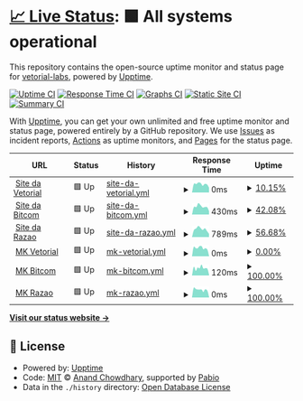 # [📈 Live Status](https://vetorial-labs.github.io/upptime): <!--live status--> **🟩 All systems operational**

This repository contains the open-source uptime monitor and status page for [vetorial-labs](https://vetorial-labs.github.io/upptime), powered by [Upptime](https://github.com/upptime/upptime).

[![Uptime CI](https://github.com/vetorial-labs/upptime/workflows/Uptime%20CI/badge.svg)](https://github.com/vetorial-labs/upptime/actions?query=workflow%3A%22Uptime+CI%22)
[![Response Time CI](https://github.com/vetorial-labs/upptime/workflows/Response%20Time%20CI/badge.svg)](https://github.com/vetorial-labs/upptime/actions?query=workflow%3A%22Response+Time+CI%22)
[![Graphs CI](https://github.com/vetorial-labs/upptime/workflows/Graphs%20CI/badge.svg)](https://github.com/vetorial-labs/upptime/actions?query=workflow%3A%22Graphs+CI%22)
[![Static Site CI](https://github.com/vetorial-labs/upptime/workflows/Static%20Site%20CI/badge.svg)](https://github.com/vetorial-labs/upptime/actions?query=workflow%3A%22Static+Site+CI%22)
[![Summary CI](https://github.com/vetorial-labs/upptime/workflows/Summary%20CI/badge.svg)](https://github.com/vetorial-labs/upptime/actions?query=workflow%3A%22Summary+CI%22)

With [Upptime](https://upptime.js.org), you can get your own unlimited and free uptime monitor and status page, powered entirely by a GitHub repository. We use [Issues](https://github.com/vetorial-labs/upptime/issues) as incident reports, [Actions](https://github.com/vetorial-labs/upptime/actions) as uptime monitors, and [Pages](https://vetorial-labs.github.io/upptime) for the status page.

<!--start: status pages-->
<!-- This summary is generated by Upptime (https://github.com/upptime/upptime) -->
<!-- Do not edit this manually, your changes will be overwritten -->
<!-- prettier-ignore -->
| URL | Status | History | Response Time | Uptime |
| --- | ------ | ------- | ------------- | ------ |
| <img alt="" src="https://icons.duckduckgo.com/ip3/www.vetorial.net.ico" height="13"> [Site da Vetorial](https://www.vetorial.net) | 🟩 Up | [site-da-vetorial.yml](https://github.com/vetorial-labs/upptime/commits/HEAD/history/site-da-vetorial.yml) | <details><summary><img alt="Response time graph" src="./graphs/site-da-vetorial/response-time-week.png" height="20"> 0ms</summary><br><a href="https://vetorial-labs.github.io/upptime/history/site-da-vetorial"><img alt="Response time 339" src="https://img.shields.io/endpoint?url=https%3A%2F%2Fraw.githubusercontent.com%2Fvetorial-labs%2Fupptime%2FHEAD%2Fapi%2Fsite-da-vetorial%2Fresponse-time.json"></a><br><a href="https://vetorial-labs.github.io/upptime/history/site-da-vetorial"><img alt="24-hour response time 0" src="https://img.shields.io/endpoint?url=https%3A%2F%2Fraw.githubusercontent.com%2Fvetorial-labs%2Fupptime%2FHEAD%2Fapi%2Fsite-da-vetorial%2Fresponse-time-day.json"></a><br><a href="https://vetorial-labs.github.io/upptime/history/site-da-vetorial"><img alt="7-day response time 0" src="https://img.shields.io/endpoint?url=https%3A%2F%2Fraw.githubusercontent.com%2Fvetorial-labs%2Fupptime%2FHEAD%2Fapi%2Fsite-da-vetorial%2Fresponse-time-week.json"></a><br><a href="https://vetorial-labs.github.io/upptime/history/site-da-vetorial"><img alt="30-day response time 310" src="https://img.shields.io/endpoint?url=https%3A%2F%2Fraw.githubusercontent.com%2Fvetorial-labs%2Fupptime%2FHEAD%2Fapi%2Fsite-da-vetorial%2Fresponse-time-month.json"></a><br><a href="https://vetorial-labs.github.io/upptime/history/site-da-vetorial"><img alt="1-year response time 339" src="https://img.shields.io/endpoint?url=https%3A%2F%2Fraw.githubusercontent.com%2Fvetorial-labs%2Fupptime%2FHEAD%2Fapi%2Fsite-da-vetorial%2Fresponse-time-year.json"></a></details> | <details><summary><a href="https://vetorial-labs.github.io/upptime/history/site-da-vetorial">10.15%</a></summary><a href="https://vetorial-labs.github.io/upptime/history/site-da-vetorial"><img alt="All-time uptime 92.14%" src="https://img.shields.io/endpoint?url=https%3A%2F%2Fraw.githubusercontent.com%2Fvetorial-labs%2Fupptime%2FHEAD%2Fapi%2Fsite-da-vetorial%2Fuptime.json"></a><br><a href="https://vetorial-labs.github.io/upptime/history/site-da-vetorial"><img alt="24-hour uptime 0.00%" src="https://img.shields.io/endpoint?url=https%3A%2F%2Fraw.githubusercontent.com%2Fvetorial-labs%2Fupptime%2FHEAD%2Fapi%2Fsite-da-vetorial%2Fuptime-day.json"></a><br><a href="https://vetorial-labs.github.io/upptime/history/site-da-vetorial"><img alt="7-day uptime 10.15%" src="https://img.shields.io/endpoint?url=https%3A%2F%2Fraw.githubusercontent.com%2Fvetorial-labs%2Fupptime%2FHEAD%2Fapi%2Fsite-da-vetorial%2Fuptime-week.json"></a><br><a href="https://vetorial-labs.github.io/upptime/history/site-da-vetorial"><img alt="30-day uptime 76.62%" src="https://img.shields.io/endpoint?url=https%3A%2F%2Fraw.githubusercontent.com%2Fvetorial-labs%2Fupptime%2FHEAD%2Fapi%2Fsite-da-vetorial%2Fuptime-month.json"></a><br><a href="https://vetorial-labs.github.io/upptime/history/site-da-vetorial"><img alt="1-year uptime 92.14%" src="https://img.shields.io/endpoint?url=https%3A%2F%2Fraw.githubusercontent.com%2Fvetorial-labs%2Fupptime%2FHEAD%2Fapi%2Fsite-da-vetorial%2Fuptime-year.json"></a></details>
| <img alt="" src="https://icons.duckduckgo.com/ip3/www.bitcom.com.br.ico" height="13"> [Site da Bitcom](https://www.bitcom.com.br) | 🟩 Up | [site-da-bitcom.yml](https://github.com/vetorial-labs/upptime/commits/HEAD/history/site-da-bitcom.yml) | <details><summary><img alt="Response time graph" src="./graphs/site-da-bitcom/response-time-week.png" height="20"> 430ms</summary><br><a href="https://vetorial-labs.github.io/upptime/history/site-da-bitcom"><img alt="Response time 390" src="https://img.shields.io/endpoint?url=https%3A%2F%2Fraw.githubusercontent.com%2Fvetorial-labs%2Fupptime%2FHEAD%2Fapi%2Fsite-da-bitcom%2Fresponse-time.json"></a><br><a href="https://vetorial-labs.github.io/upptime/history/site-da-bitcom"><img alt="24-hour response time 0" src="https://img.shields.io/endpoint?url=https%3A%2F%2Fraw.githubusercontent.com%2Fvetorial-labs%2Fupptime%2FHEAD%2Fapi%2Fsite-da-bitcom%2Fresponse-time-day.json"></a><br><a href="https://vetorial-labs.github.io/upptime/history/site-da-bitcom"><img alt="7-day response time 430" src="https://img.shields.io/endpoint?url=https%3A%2F%2Fraw.githubusercontent.com%2Fvetorial-labs%2Fupptime%2FHEAD%2Fapi%2Fsite-da-bitcom%2Fresponse-time-week.json"></a><br><a href="https://vetorial-labs.github.io/upptime/history/site-da-bitcom"><img alt="30-day response time 378" src="https://img.shields.io/endpoint?url=https%3A%2F%2Fraw.githubusercontent.com%2Fvetorial-labs%2Fupptime%2FHEAD%2Fapi%2Fsite-da-bitcom%2Fresponse-time-month.json"></a><br><a href="https://vetorial-labs.github.io/upptime/history/site-da-bitcom"><img alt="1-year response time 390" src="https://img.shields.io/endpoint?url=https%3A%2F%2Fraw.githubusercontent.com%2Fvetorial-labs%2Fupptime%2FHEAD%2Fapi%2Fsite-da-bitcom%2Fresponse-time-year.json"></a></details> | <details><summary><a href="https://vetorial-labs.github.io/upptime/history/site-da-bitcom">42.08%</a></summary><a href="https://vetorial-labs.github.io/upptime/history/site-da-bitcom"><img alt="All-time uptime 95.52%" src="https://img.shields.io/endpoint?url=https%3A%2F%2Fraw.githubusercontent.com%2Fvetorial-labs%2Fupptime%2FHEAD%2Fapi%2Fsite-da-bitcom%2Fuptime.json"></a><br><a href="https://vetorial-labs.github.io/upptime/history/site-da-bitcom"><img alt="24-hour uptime 100.00%" src="https://img.shields.io/endpoint?url=https%3A%2F%2Fraw.githubusercontent.com%2Fvetorial-labs%2Fupptime%2FHEAD%2Fapi%2Fsite-da-bitcom%2Fuptime-day.json"></a><br><a href="https://vetorial-labs.github.io/upptime/history/site-da-bitcom"><img alt="7-day uptime 42.08%" src="https://img.shields.io/endpoint?url=https%3A%2F%2Fraw.githubusercontent.com%2Fvetorial-labs%2Fupptime%2FHEAD%2Fapi%2Fsite-da-bitcom%2Fuptime-week.json"></a><br><a href="https://vetorial-labs.github.io/upptime/history/site-da-bitcom"><img alt="30-day uptime 86.67%" src="https://img.shields.io/endpoint?url=https%3A%2F%2Fraw.githubusercontent.com%2Fvetorial-labs%2Fupptime%2FHEAD%2Fapi%2Fsite-da-bitcom%2Fuptime-month.json"></a><br><a href="https://vetorial-labs.github.io/upptime/history/site-da-bitcom"><img alt="1-year uptime 95.52%" src="https://img.shields.io/endpoint?url=https%3A%2F%2Fraw.githubusercontent.com%2Fvetorial-labs%2Fupptime%2FHEAD%2Fapi%2Fsite-da-bitcom%2Fuptime-year.json"></a></details>
| <img alt="" src="https://icons.duckduckgo.com/ip3/www.razaoinfo.com.br.ico" height="13"> [Site da Razao](https://www.razaoinfo.com.br) | 🟩 Up | [site-da-razao.yml](https://github.com/vetorial-labs/upptime/commits/HEAD/history/site-da-razao.yml) | <details><summary><img alt="Response time graph" src="./graphs/site-da-razao/response-time-week.png" height="20"> 789ms</summary><br><a href="https://vetorial-labs.github.io/upptime/history/site-da-razao"><img alt="Response time 373" src="https://img.shields.io/endpoint?url=https%3A%2F%2Fraw.githubusercontent.com%2Fvetorial-labs%2Fupptime%2FHEAD%2Fapi%2Fsite-da-razao%2Fresponse-time.json"></a><br><a href="https://vetorial-labs.github.io/upptime/history/site-da-razao"><img alt="24-hour response time 540" src="https://img.shields.io/endpoint?url=https%3A%2F%2Fraw.githubusercontent.com%2Fvetorial-labs%2Fupptime%2FHEAD%2Fapi%2Fsite-da-razao%2Fresponse-time-day.json"></a><br><a href="https://vetorial-labs.github.io/upptime/history/site-da-razao"><img alt="7-day response time 789" src="https://img.shields.io/endpoint?url=https%3A%2F%2Fraw.githubusercontent.com%2Fvetorial-labs%2Fupptime%2FHEAD%2Fapi%2Fsite-da-razao%2Fresponse-time-week.json"></a><br><a href="https://vetorial-labs.github.io/upptime/history/site-da-razao"><img alt="30-day response time 372" src="https://img.shields.io/endpoint?url=https%3A%2F%2Fraw.githubusercontent.com%2Fvetorial-labs%2Fupptime%2FHEAD%2Fapi%2Fsite-da-razao%2Fresponse-time-month.json"></a><br><a href="https://vetorial-labs.github.io/upptime/history/site-da-razao"><img alt="1-year response time 373" src="https://img.shields.io/endpoint?url=https%3A%2F%2Fraw.githubusercontent.com%2Fvetorial-labs%2Fupptime%2FHEAD%2Fapi%2Fsite-da-razao%2Fresponse-time-year.json"></a></details> | <details><summary><a href="https://vetorial-labs.github.io/upptime/history/site-da-razao">56.68%</a></summary><a href="https://vetorial-labs.github.io/upptime/history/site-da-razao"><img alt="All-time uptime 96.65%" src="https://img.shields.io/endpoint?url=https%3A%2F%2Fraw.githubusercontent.com%2Fvetorial-labs%2Fupptime%2FHEAD%2Fapi%2Fsite-da-razao%2Fuptime.json"></a><br><a href="https://vetorial-labs.github.io/upptime/history/site-da-razao"><img alt="24-hour uptime 0.01%" src="https://img.shields.io/endpoint?url=https%3A%2F%2Fraw.githubusercontent.com%2Fvetorial-labs%2Fupptime%2FHEAD%2Fapi%2Fsite-da-razao%2Fuptime-day.json"></a><br><a href="https://vetorial-labs.github.io/upptime/history/site-da-razao"><img alt="7-day uptime 56.68%" src="https://img.shields.io/endpoint?url=https%3A%2F%2Fraw.githubusercontent.com%2Fvetorial-labs%2Fupptime%2FHEAD%2Fapi%2Fsite-da-razao%2Fuptime-week.json"></a><br><a href="https://vetorial-labs.github.io/upptime/history/site-da-razao"><img alt="30-day uptime 90.03%" src="https://img.shields.io/endpoint?url=https%3A%2F%2Fraw.githubusercontent.com%2Fvetorial-labs%2Fupptime%2FHEAD%2Fapi%2Fsite-da-razao%2Fuptime-month.json"></a><br><a href="https://vetorial-labs.github.io/upptime/history/site-da-razao"><img alt="1-year uptime 96.65%" src="https://img.shields.io/endpoint?url=https%3A%2F%2Fraw.githubusercontent.com%2Fvetorial-labs%2Fupptime%2FHEAD%2Fapi%2Fsite-da-razao%2Fuptime-year.json"></a></details>
| <img alt="" src="https://icons.duckduckgo.com/ip3/erp.vetorial.com.ico" height="13"> [MK Vetorial](https://erp.vetorial.com/mk/) | 🟩 Up | [mk-vetorial.yml](https://github.com/vetorial-labs/upptime/commits/HEAD/history/mk-vetorial.yml) | <details><summary><img alt="Response time graph" src="./graphs/mk-vetorial/response-time-week.png" height="20"> 0ms</summary><br><a href="https://vetorial-labs.github.io/upptime/history/mk-vetorial"><img alt="Response time 391" src="https://img.shields.io/endpoint?url=https%3A%2F%2Fraw.githubusercontent.com%2Fvetorial-labs%2Fupptime%2FHEAD%2Fapi%2Fmk-vetorial%2Fresponse-time.json"></a><br><a href="https://vetorial-labs.github.io/upptime/history/mk-vetorial"><img alt="24-hour response time 0" src="https://img.shields.io/endpoint?url=https%3A%2F%2Fraw.githubusercontent.com%2Fvetorial-labs%2Fupptime%2FHEAD%2Fapi%2Fmk-vetorial%2Fresponse-time-day.json"></a><br><a href="https://vetorial-labs.github.io/upptime/history/mk-vetorial"><img alt="7-day response time 0" src="https://img.shields.io/endpoint?url=https%3A%2F%2Fraw.githubusercontent.com%2Fvetorial-labs%2Fupptime%2FHEAD%2Fapi%2Fmk-vetorial%2Fresponse-time-week.json"></a><br><a href="https://vetorial-labs.github.io/upptime/history/mk-vetorial"><img alt="30-day response time 23" src="https://img.shields.io/endpoint?url=https%3A%2F%2Fraw.githubusercontent.com%2Fvetorial-labs%2Fupptime%2FHEAD%2Fapi%2Fmk-vetorial%2Fresponse-time-month.json"></a><br><a href="https://vetorial-labs.github.io/upptime/history/mk-vetorial"><img alt="1-year response time 391" src="https://img.shields.io/endpoint?url=https%3A%2F%2Fraw.githubusercontent.com%2Fvetorial-labs%2Fupptime%2FHEAD%2Fapi%2Fmk-vetorial%2Fresponse-time-year.json"></a></details> | <details><summary><a href="https://vetorial-labs.github.io/upptime/history/mk-vetorial">0.00%</a></summary><a href="https://vetorial-labs.github.io/upptime/history/mk-vetorial"><img alt="All-time uptime 90.50%" src="https://img.shields.io/endpoint?url=https%3A%2F%2Fraw.githubusercontent.com%2Fvetorial-labs%2Fupptime%2FHEAD%2Fapi%2Fmk-vetorial%2Fuptime.json"></a><br><a href="https://vetorial-labs.github.io/upptime/history/mk-vetorial"><img alt="24-hour uptime 0.00%" src="https://img.shields.io/endpoint?url=https%3A%2F%2Fraw.githubusercontent.com%2Fvetorial-labs%2Fupptime%2FHEAD%2Fapi%2Fmk-vetorial%2Fuptime-day.json"></a><br><a href="https://vetorial-labs.github.io/upptime/history/mk-vetorial"><img alt="7-day uptime 0.00%" src="https://img.shields.io/endpoint?url=https%3A%2F%2Fraw.githubusercontent.com%2Fvetorial-labs%2Fupptime%2FHEAD%2Fapi%2Fmk-vetorial%2Fuptime-week.json"></a><br><a href="https://vetorial-labs.github.io/upptime/history/mk-vetorial"><img alt="30-day uptime 71.98%" src="https://img.shields.io/endpoint?url=https%3A%2F%2Fraw.githubusercontent.com%2Fvetorial-labs%2Fupptime%2FHEAD%2Fapi%2Fmk-vetorial%2Fuptime-month.json"></a><br><a href="https://vetorial-labs.github.io/upptime/history/mk-vetorial"><img alt="1-year uptime 90.50%" src="https://img.shields.io/endpoint?url=https%3A%2F%2Fraw.githubusercontent.com%2Fvetorial-labs%2Fupptime%2FHEAD%2Fapi%2Fmk-vetorial%2Fuptime-year.json"></a></details>
| <img alt="" src="https://icons.duckduckgo.com/ip3/mk.bitcom.com.br.ico" height="13"> [MK Bitcom](http://mk.bitcom.com.br/mk/) | 🟩 Up | [mk-bitcom.yml](https://github.com/vetorial-labs/upptime/commits/HEAD/history/mk-bitcom.yml) | <details><summary><img alt="Response time graph" src="./graphs/mk-bitcom/response-time-week.png" height="20"> 120ms</summary><br><a href="https://vetorial-labs.github.io/upptime/history/mk-bitcom"><img alt="Response time 215" src="https://img.shields.io/endpoint?url=https%3A%2F%2Fraw.githubusercontent.com%2Fvetorial-labs%2Fupptime%2FHEAD%2Fapi%2Fmk-bitcom%2Fresponse-time.json"></a><br><a href="https://vetorial-labs.github.io/upptime/history/mk-bitcom"><img alt="24-hour response time 0" src="https://img.shields.io/endpoint?url=https%3A%2F%2Fraw.githubusercontent.com%2Fvetorial-labs%2Fupptime%2FHEAD%2Fapi%2Fmk-bitcom%2Fresponse-time-day.json"></a><br><a href="https://vetorial-labs.github.io/upptime/history/mk-bitcom"><img alt="7-day response time 120" src="https://img.shields.io/endpoint?url=https%3A%2F%2Fraw.githubusercontent.com%2Fvetorial-labs%2Fupptime%2FHEAD%2Fapi%2Fmk-bitcom%2Fresponse-time-week.json"></a><br><a href="https://vetorial-labs.github.io/upptime/history/mk-bitcom"><img alt="30-day response time 189" src="https://img.shields.io/endpoint?url=https%3A%2F%2Fraw.githubusercontent.com%2Fvetorial-labs%2Fupptime%2FHEAD%2Fapi%2Fmk-bitcom%2Fresponse-time-month.json"></a><br><a href="https://vetorial-labs.github.io/upptime/history/mk-bitcom"><img alt="1-year response time 215" src="https://img.shields.io/endpoint?url=https%3A%2F%2Fraw.githubusercontent.com%2Fvetorial-labs%2Fupptime%2FHEAD%2Fapi%2Fmk-bitcom%2Fresponse-time-year.json"></a></details> | <details><summary><a href="https://vetorial-labs.github.io/upptime/history/mk-bitcom">100.00%</a></summary><a href="https://vetorial-labs.github.io/upptime/history/mk-bitcom"><img alt="All-time uptime 99.94%" src="https://img.shields.io/endpoint?url=https%3A%2F%2Fraw.githubusercontent.com%2Fvetorial-labs%2Fupptime%2FHEAD%2Fapi%2Fmk-bitcom%2Fuptime.json"></a><br><a href="https://vetorial-labs.github.io/upptime/history/mk-bitcom"><img alt="24-hour uptime 100.00%" src="https://img.shields.io/endpoint?url=https%3A%2F%2Fraw.githubusercontent.com%2Fvetorial-labs%2Fupptime%2FHEAD%2Fapi%2Fmk-bitcom%2Fuptime-day.json"></a><br><a href="https://vetorial-labs.github.io/upptime/history/mk-bitcom"><img alt="7-day uptime 100.00%" src="https://img.shields.io/endpoint?url=https%3A%2F%2Fraw.githubusercontent.com%2Fvetorial-labs%2Fupptime%2FHEAD%2Fapi%2Fmk-bitcom%2Fuptime-week.json"></a><br><a href="https://vetorial-labs.github.io/upptime/history/mk-bitcom"><img alt="30-day uptime 99.83%" src="https://img.shields.io/endpoint?url=https%3A%2F%2Fraw.githubusercontent.com%2Fvetorial-labs%2Fupptime%2FHEAD%2Fapi%2Fmk-bitcom%2Fuptime-month.json"></a><br><a href="https://vetorial-labs.github.io/upptime/history/mk-bitcom"><img alt="1-year uptime 99.94%" src="https://img.shields.io/endpoint?url=https%3A%2F%2Fraw.githubusercontent.com%2Fvetorial-labs%2Fupptime%2FHEAD%2Fapi%2Fmk-bitcom%2Fuptime-year.json"></a></details>
| <img alt="" src="https://icons.duckduckgo.com/ip3/mk.razaoinfo.net.br.ico" height="13"> [MK Razao](http://mk.razaoinfo.net.br/mk/) | 🟩 Up | [mk-razao.yml](https://github.com/vetorial-labs/upptime/commits/HEAD/history/mk-razao.yml) | <details><summary><img alt="Response time graph" src="./graphs/mk-razao/response-time-week.png" height="20"> 0ms</summary><br><a href="https://vetorial-labs.github.io/upptime/history/mk-razao"><img alt="Response time 115" src="https://img.shields.io/endpoint?url=https%3A%2F%2Fraw.githubusercontent.com%2Fvetorial-labs%2Fupptime%2FHEAD%2Fapi%2Fmk-razao%2Fresponse-time.json"></a><br><a href="https://vetorial-labs.github.io/upptime/history/mk-razao"><img alt="24-hour response time 0" src="https://img.shields.io/endpoint?url=https%3A%2F%2Fraw.githubusercontent.com%2Fvetorial-labs%2Fupptime%2FHEAD%2Fapi%2Fmk-razao%2Fresponse-time-day.json"></a><br><a href="https://vetorial-labs.github.io/upptime/history/mk-razao"><img alt="7-day response time 0" src="https://img.shields.io/endpoint?url=https%3A%2F%2Fraw.githubusercontent.com%2Fvetorial-labs%2Fupptime%2FHEAD%2Fapi%2Fmk-razao%2Fresponse-time-week.json"></a><br><a href="https://vetorial-labs.github.io/upptime/history/mk-razao"><img alt="30-day response time 37" src="https://img.shields.io/endpoint?url=https%3A%2F%2Fraw.githubusercontent.com%2Fvetorial-labs%2Fupptime%2FHEAD%2Fapi%2Fmk-razao%2Fresponse-time-month.json"></a><br><a href="https://vetorial-labs.github.io/upptime/history/mk-razao"><img alt="1-year response time 115" src="https://img.shields.io/endpoint?url=https%3A%2F%2Fraw.githubusercontent.com%2Fvetorial-labs%2Fupptime%2FHEAD%2Fapi%2Fmk-razao%2Fresponse-time-year.json"></a></details> | <details><summary><a href="https://vetorial-labs.github.io/upptime/history/mk-razao">100.00%</a></summary><a href="https://vetorial-labs.github.io/upptime/history/mk-razao"><img alt="All-time uptime 99.90%" src="https://img.shields.io/endpoint?url=https%3A%2F%2Fraw.githubusercontent.com%2Fvetorial-labs%2Fupptime%2FHEAD%2Fapi%2Fmk-razao%2Fuptime.json"></a><br><a href="https://vetorial-labs.github.io/upptime/history/mk-razao"><img alt="24-hour uptime 100.00%" src="https://img.shields.io/endpoint?url=https%3A%2F%2Fraw.githubusercontent.com%2Fvetorial-labs%2Fupptime%2FHEAD%2Fapi%2Fmk-razao%2Fuptime-day.json"></a><br><a href="https://vetorial-labs.github.io/upptime/history/mk-razao"><img alt="7-day uptime 100.00%" src="https://img.shields.io/endpoint?url=https%3A%2F%2Fraw.githubusercontent.com%2Fvetorial-labs%2Fupptime%2FHEAD%2Fapi%2Fmk-razao%2Fuptime-week.json"></a><br><a href="https://vetorial-labs.github.io/upptime/history/mk-razao"><img alt="30-day uptime 99.83%" src="https://img.shields.io/endpoint?url=https%3A%2F%2Fraw.githubusercontent.com%2Fvetorial-labs%2Fupptime%2FHEAD%2Fapi%2Fmk-razao%2Fuptime-month.json"></a><br><a href="https://vetorial-labs.github.io/upptime/history/mk-razao"><img alt="1-year uptime 99.90%" src="https://img.shields.io/endpoint?url=https%3A%2F%2Fraw.githubusercontent.com%2Fvetorial-labs%2Fupptime%2FHEAD%2Fapi%2Fmk-razao%2Fuptime-year.json"></a></details>

<!--end: status pages-->

[**Visit our status website →**](https://vetorial-labs.github.io/upptime)

## 📄 License

- Powered by: [Upptime](https://github.com/upptime/upptime)
- Code: [MIT](./LICENSE) © [Anand Chowdhary](https://anandchowdhary.com), supported by [Pabio](https://pabio.com)
- Data in the `./history` directory: [Open Database License](https://opendatacommons.org/licenses/odbl/1-0/)
